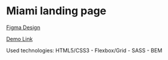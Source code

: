# Miami landing page
[Figma Design](https://www.figma.com/file/nHz8bflIwJaWP3P99vKTH5/miami_home_new?node-id=16033%3A3)

[Demo Link](https://zhenia-verbitskaya.github.io/layout_miami/)

Used technologies: HTML5/CSS3 - Flexbox/Grid - SASS - BEM
